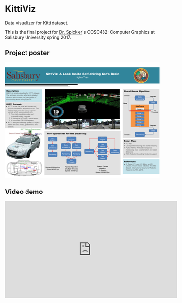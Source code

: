 # KittiViz
Data visualizer for Kitti dataset.

This is the final project for [Dr. Spickler](http://facultyfp.salisbury.edu/despickler/personal/index.html)'s COSC482: Computer Graphics at Salisbury University spring 2017.

## Project poster

![Poster](./assets/poster.png)

## Video demo

<iframe width="560" height="315" src="https://www.youtube.com/embed/mxfc5-9cF9o" frameborder="0" allowfullscreen></iframe>
